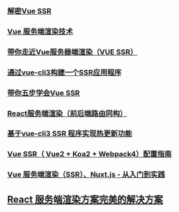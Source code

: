 
### [解密Vue SSR](https://zhuanlan.zhihu.com/p/35871344)
### [Vue 服务端渲染技术](https://juejin.im/post/5ade9343518825673f0b3f17)
### [带你走近Vue服务器端渲染（VUE SSR）](https://juejin.im/post/5b72d3d7518825613c02abd6)
### [通过vue-cli3构建一个SSR应用程序](https://juejin.im/post/5b98e5875188255c8320f88a#comment)
### [带你五步学会Vue SSR](https://juejin.im/post/5bbda9ed5188255c8f06c0dc#comment)
### [React服务端渲染（前后端路由同构）](https://juejin.im/post/5bbedfca5188255c5e670682#heading-1)
### [基于vue-cli3 SSR 程序实现热更新功能](https://juejin.im/post/5bc4321b6fb9a05d1e0e824b)
### [Vue SSR（ Vue2 + Koa2 + Webpack4）配置指南](https://juejin.im/post/5be85c7af265da612909b436)
### [Vue 服务端渲染（SSR）、Nuxt.js - 从入门到实践](https://juejin.im/post/5be4e31ef265da616623f770#comment)
## [React 服务端渲染方案完美的解决方案](https://juejin.im/post/5bf3cb59f265da612b1336e2#comment)
